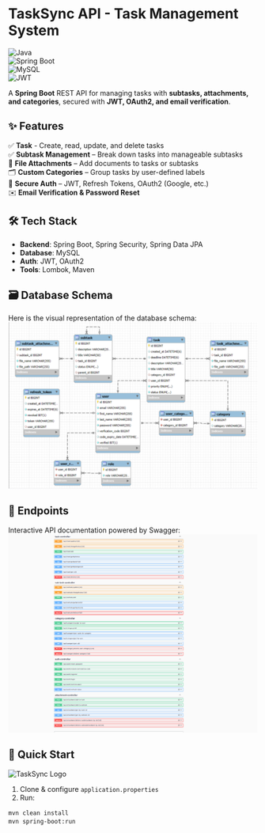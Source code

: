 # TaskSync API - Task Management System  

![Java](https://img.shields.io/badge/java-%23ED8B00.svg?style=for-the-badge&logo=openjdk&logoColor=white)  
![Spring Boot](https://img.shields.io/badge/Spring_Boot-F2F4F9?style=for-the-badge&logo=spring-boot)  
![MySQL](https://img.shields.io/badge/mysql-%2300f.svg?style=for-the-badge&logo=mysql&logoColor=white)  
![JWT](https://img.shields.io/badge/JWT-black?style=for-the-badge&logo=JSON%20web%20tokens)  

A **Spring Boot** REST API for managing tasks with **subtasks, attachments, and categories**, secured with **JWT, OAuth2, and email verification**.  

## ✨ Features  
✅ **Task** - Create, read, update, and delete tasks  
✅ **Subtask Management** – Break down tasks into manageable subtasks <br>
📎 **File Attachments** – Add documents to tasks or subtasks  
🗂 **Custom Categories** – Group tasks by user-defined labels  
🔐 **Secure Auth** – JWT, Refresh Tokens, OAuth2 (Google, etc.)  
✉️ **Email Verification & Password Reset**  

## 🛠 Tech Stack  
- **Backend**: Spring Boot, Spring Security, Spring Data JPA  
- **Database**: MySQL  
- **Auth**: JWT, OAuth2  
- **Tools**: Lombok, Maven  

## 🗃 Database Schema
Here is the visual representation of the database schema:
![Database Schema](./Screen_Shots/Database.png)

## 🧪 Endpoints
Interactive API documentation powered by Swagger:  
![Swagger UI](./Screen_Shots/ENDPOINTS.png)

## 🚀 Quick Start  

![TaskSync Logo](https://raw.githubusercontent.com/MohamedAbdelaziz177/TaskSync-API/master/logo.png)
1. Clone & configure `application.properties`  
2. Run:  
```bash 
mvn clean install  
mvn spring-boot:run


